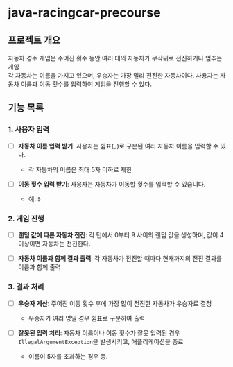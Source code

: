 # java-racingcar-precourse

## 프로젝트 개요
자동차 경주 게임은 주어진 횟수 동안 여러 대의 자동차가 무작위로 전진하거나 멈추는 게임     
각 자동차는 이름을 가지고 있으며, 우승자는 가장 멀리 전진한 자동차이다. 사용자는 자동차 이름과 이동 횟수를 입력하여 게임을 진행할 수 있다.

## 기능 목록

### 1. 사용자 입력
- [ ] **자동차 이름 입력 받기**: 사용자는 쉼표(`,`)로 구분된 여러 자동차 이름을 입력할 수 있다.        
  - 각 자동차의 이름은 최대 5자 이하로 제한
  
- [ ] **이동 횟수 입력 받기**: 사용자는 자동차가 이동할 횟수를 입력할 수 있습니다.
  - 예: `5`

### 2. 게임 진행
- [ ] **랜덤 값에 따른 자동차 전진**: 각 턴에서 0부터 9 사이의 랜덤 값을 생성하며, 값이 4 이상이면 자동차는 전진한다.
 
- [ ] **자동차 이름과 함께 결과 출력**: 각 자동차가 전진할 때마다 현재까지의 전진 결과를 이름과 함께 출력
 
### 3. 결과 처리
- [ ] **우승자 계산**: 주어진 이동 횟수 후에 가장 많이 전진한 자동차가 우승자로 결정
  - 우승자가 여러 명일 경우 쉼표로 구분하여 출력
 
- [ ] **잘못된 입력 처리**: 자동차 이름이나 이동 횟수가 잘못 입력된 경우 `IllegalArgumentException`을 발생시키고, 애플리케이션을 종료
  - 이름이 5자를 초과하는 경우 등.


